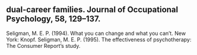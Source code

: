 ## dual-career families. Journal of Occupational Psychology, 58, 129–137.

Seligman, M. E. P. (1994). What you can change and what you can’t. New York: Knopf. Seligman, M. E. P. (1995). The effectiveness of psychotherapy: The Consumer Report’s study.
